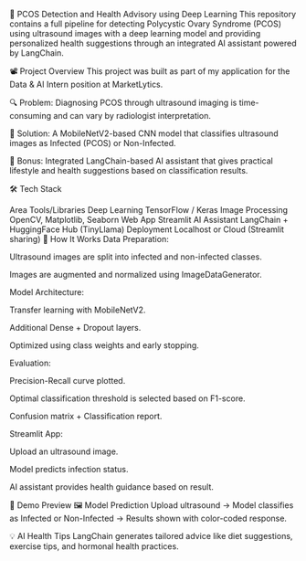 🧫 PCOS Detection and Health Advisory using Deep Learning
This repository contains a full pipeline for detecting Polycystic Ovary Syndrome (PCOS) using ultrasound images with a deep learning model and providing personalized health suggestions through an integrated AI assistant powered by LangChain.

📽️ Project Overview
This project was built as part of my application for the Data & AI Intern position at MarketLytics.

🔍 Problem: Diagnosing PCOS through ultrasound imaging is time-consuming and can vary by radiologist interpretation.

🧠 Solution: A MobileNetV2-based CNN model that classifies ultrasound images as Infected (PCOS) or Non-Infected.

🤖 Bonus: Integrated LangChain-based AI assistant that gives practical lifestyle and health suggestions based on classification results.

🛠️ Tech Stack

Area	Tools/Libraries
Deep Learning	TensorFlow / Keras
Image Processing	OpenCV, Matplotlib, Seaborn
Web App	Streamlit
AI Assistant	LangChain + HuggingFace Hub (TinyLlama)
Deployment	Localhost or Cloud (Streamlit sharing)
🚀 How It Works
Data Preparation:

Ultrasound images are split into infected and non-infected classes.

Images are augmented and normalized using ImageDataGenerator.

Model Architecture:

Transfer learning with MobileNetV2.

Additional Dense + Dropout layers.

Optimized using class weights and early stopping.

Evaluation:

Precision-Recall curve plotted.

Optimal classification threshold is selected based on F1-score.

Confusion matrix + Classification report.

Streamlit App:

Upload an ultrasound image.

Model predicts infection status.

AI assistant provides health guidance based on result.

🧠 Demo Preview
🖼️ Model Prediction
Upload ultrasound → Model classifies as Infected or Non-Infected → Results shown with color-coded response.

💡 AI Health Tips
LangChain generates tailored advice like diet suggestions, exercise tips, and hormonal health practices.
